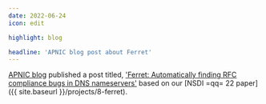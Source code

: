 ```yaml
---
date: 2022-06-24
icon: edit

highlight: blog

headline: 'APNIC blog post about Ferret'
---
```


[APNIC blog](https://blog.apnic.net/) published a post titled, ['Ferret: Automatically finding RFC compliance bugs in DNS nameservers'](https://blog.apnic.net/2022/06/24/ferret-automatically-finding-rfc-compliance-bugs-in-dns-nameservers/) based on our [NSDI =qq= 22 paper]({{ site.baseurl }}/projects/8-ferret).